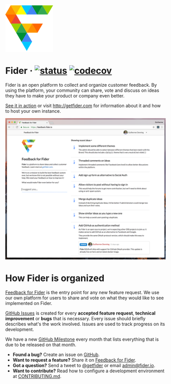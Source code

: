 ![](/public/assets/images/logo-small.png)

# Fider &middot; [![status](https://travis-ci.org/getfider/fider.svg?branch=dev)](https://travis-ci.org/getfider/fider) [![codecov](https://codecov.io/gh/getfider/fider/branch/master/graph/badge.svg)](https://codecov.io/gh/getfider/fider)

Fider is an open platform to collect and organize customer feedback. By using the platform, your community can share, vote and discuss on ideas they have to make your product or company even better. 

[See it in action](https://feedback.fider.io/) or visit http://getfider.com for information about it and how to host your own instance.

![](docs/homepage.png)

# How Fider is organized

[Feedback for Fider](https://feedback.fider.io/) is the entry point for any new feature request. We use our own platform for users to share and vote on what they would like to see implemented on Fider.

[GitHub Issues](https://github.com/getfider/fider/issues) is created for every **accepted feature request**, **technical improvement** or **bugs** that is necessary. Every issue should briefly describes what's the work involved. Issues are used to track progress on its development.

We have a new [GitHub Milestone](https://github.com/getfider/fider/milestones) every month that lists everything that is due to be released on that month.

- **Found a bug?** Create an issue on [GitHub](https://github.com/getfider/fider/issues).
- **Want to request a feature?** Share it on [Feedback for Fider](https://feedback.fider.io/).
- **Got a question?** Send a tweet to [@getfider](twitter.com/getfider) or email admin@fider.io.
- **Want to contribute?** Read how to configure a development environment at [CONTRIBUTING.md](CONTRIBUTING.md).
